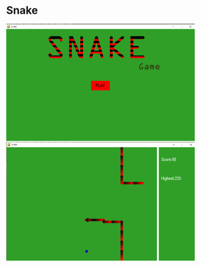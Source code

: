 # Snake
![alt tag](https://raw.githubusercontent.com/RaghavaDhanya/Snake/master/screenshot1.jpg)
![alt tag](https://raw.githubusercontent.com/RaghavaDhanya/Snake/master/screenshot2.jpg)
